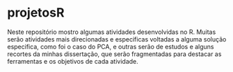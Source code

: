 # projetosR
Neste repositório mostro algumas atividades desenvolvidas no R. 
Muitas serão atividades mais direcionadas e especificas voltadas a alguma solução especifica, como foi o caso do PCA, e outras serão de estudos e alguns recortes da minhas
dissertação, que serão fragmentadas para destacar as ferramentas e os objetivos de cada atividade. 

